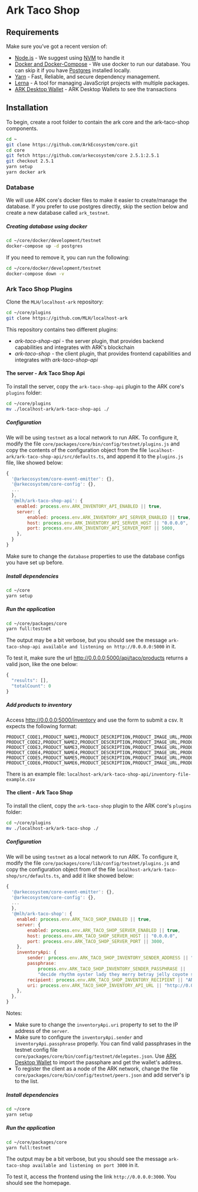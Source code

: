 # Ark Taco Shop

## Requirements

Make sure you’ve got a recent version of:

- [Node.js](https://nodejs.org/) - We suggest using [NVM](https://github.com/creationix/nvm) to handle it
- [Docker and Docker-Compose](https://www.docker.com/) - We use docker to run our database. You can skip it if you have [Postgres](https://www.postgresql.org/) installed locally.
- [Yarn](https://yarnpkg.com/en/) - Fast, Reliable, and secure dependency management.
- [Lerna](https://lernajs.io/) - A tool for managing JavaScript projects with multiple packages.
- [ARK Desktop Wallet](https://github.com/ArkEcosystem/desktop-wallet/releases) - ARK Desktop Wallets to see the transactions

## Installation

To begin, create a root folder to contain the ark core and the ark-taco-shop components.

```sh
cd ~
git clone https://github.com/ArkEcosystem/core.git
cd core
git fetch https://github.com/arkecosystem/core 2.5.1:2.5.1
git checkout 2.5.1
yarn setup
yarn docker ark
```

### Database

We will use ARK core's docker files to make it easier to create/manage the database. If you prefer to use postgres directly, skip the section below and create a new database called `ark_testnet`.

##### Creating database using docker

```sh
cd ~/core/docker/development/testnet
docker-compose up -d postgres
```

If you need to remove it, you can run the following:

```sh
cd ~/core/docker/development/testnet
docker-compose down -v
```

### Ark Taco Shop Plugins

Clone the `MLH/localhost-ark` repository:

```sh
cd ~/core/plugins
git clone https://github.com/MLH/localhost-ark
```

This repository contains two different plugins:

- _ark-taco-shop-api_ - the server plugin, that provides backend capabilities and integrates with ARK's blockchain
- _ark-taco-shop_ - the client plugin, that provides frontend capabilities and integrates with _ark-taco-shop-api_

#### The server - Ark Taco Shop Api

To install the server, copy the `ark-taco-shop-api` plugin to the ARK core's `plugins` folder:

```sh
cd ~/core/plugins
mv ./localhost-ark/ark-taco-shop-api ./
```

##### Configuration

We will be using `testnet` as a local network to run ARK. To configure it, modify the file `core/packages/core/bin/config/testnet/plugins.js` and copy the contents of the configuration object from the file `localhost-ark/ark-taco-shop-api/src/defaults.ts`, and append it to the `plugins.js` file, like showed below:

```js
{
  '@arkecosystem/core-event-emitter': {},
  '@arkecosystem/core-config': {},
  ...
  },
  '@mlh/ark-taco-shop-api': {
    enabled: process.env.ARK_INVENTORY_API_ENABLED || true,
    server: {
        enabled: process.env.ARK_INVENTORY_API_SERVER_ENABLED || true,
        host: process.env.ARK_INVENTORY_API_SERVER_HOST || "0.0.0.0",
        port: process.env.ARK_INVENTORY_API_SERVER_PORT || 5000,
    },
  }
}
```

Make sure to change the `database` properties to use the database configs you have set up before.

##### Install dependencies

```sh
cd ~/core
yarn setup
```

##### Run the application

```sh
cd ~/core/packages/core
yarn full:testnet
```

The output may be a bit verbose, but you should see the message `ark-taco-shop-api available and listening on http://0.0.0.0:5000` in it.

To test it, make sure the url http://0.0.0.0:5000/api/taco/products returns a valid json, like the one below:

```js
{
  "results": [],
  "totalCount": 0
}
```

##### Add products to inventory

Access http://0.0.0.0:5000/inventory and use the form to submit a csv. It expects the following format:

```csv
PRODUCT_CODE1,PRODUCT_NAME1,PRODUCT_DESCRIPTION,PRODUCT_IMAGE_URL,PRODUCT_PRICE_IN_DARK,QUANTITY
PRODUCT_CODE2,PRODUCT_NAME2,PRODUCT_DESCRIPTION,PRODUCT_IMAGE_URL,PRODUCT_PRICE_IN_DARK,QUANTITY
PRODUCT_CODE3,PRODUCT_NAME3,PRODUCT_DESCRIPTION,PRODUCT_IMAGE_URL,PRODUCT_PRICE_IN_DARK,QUANTITY
PRODUCT_CODE4,PRODUCT_NAME4,PRODUCT_DESCRIPTION,PRODUCT_IMAGE_URL,PRODUCT_PRICE_IN_DARK,QUANTITY
PRODUCT_CODE5,PRODUCT_NAME5,PRODUCT_DESCRIPTION,PRODUCT_IMAGE_URL,PRODUCT_PRICE_IN_DARK,QUANTITY
PRODUCT_CODE6,PRODUCT_NAME6,PRODUCT_DESCRIPTION,PRODUCT_IMAGE_URL,PRODUCT_PRICE_IN_DARK,QUANTITY
```

There is an example file: `localhost-ark/ark-taco-shop-api/inventory-file-example.csv`

#### The client - Ark Taco Shop

To install the client, copy the `ark-taco-shop` plugin to the ARK core's `plugins` folder:

```sh
cd ~/core/plugins
mv ./localhost-ark/ark-taco-shop ./
```

##### Configuration

We will be using `testnet` as a local network to run ARK. To configure it, modify the file `core/packages/core/lib/config/testnet/plugins.js` and copy the configuration object from of the file `localhost-ark/ark-taco-shop/src/defaults.ts`, and add it like showed below:

```js
{
  '@arkecosystem/core-event-emitter': {},
  '@arkecosystem/core-config': {},
  ...
  },
  '@mlh/ark-taco-shop': {
    enabled: process.env.ARK_TACO_SHOP_ENABLED || true,
    server: {
        enabled: process.env.ARK_TACO_SHOP_SERVER_ENABLED || true,
        host: process.env.ARK_TACO_SHOP_SERVER_HOST || "0.0.0.0",
        port: process.env.ARK_TACO_SHOP_SERVER_PORT || 3000,
    },
    inventoryApi: {
        sender: process.env.ARK_TACO_SHOP_INVENTORY_SENDER_ADDRESS || "AJjv7WztjJNYHrLAeveG5NgHWp6699ZJwD",
        passphrase:
            process.env.ARK_TACO_SHOP_INVENTORY_SENDER_PASSPHRASE ||
            "decide rhythm oyster lady they merry betray jelly coyote solve episode then",
        recipient: process.env.ARK_TACO_SHOP_INVENTORY_RECIPIENT || "ANBkoGqWeTSiaEVgVzSKZd3jS7UWzv9PSo",
        uri: process.env.ARK_TACO_SHOP_INVENTORY_API_URL || "http://0.0.0.0:5000/api",
    },
  },
}
```

Notes:

- Make sure to change the `inventoryApi.uri` property to set to the IP address of the `server`.
- Make sure to configure the `inventoryApi.sender` and `inventoryApi.passphrase` properly. You can find valid passphrases in the testnet config file `core/packages/core/bin/config/testnet/delegates.json`. Use [ARK Desktop Wallet](https://github.com/ArkEcosystem/desktop-wallet/releases) to import the passphare and get the wallet's address.
- To register the client as a node of the ARK network, change the file `core/packages/core/bin/config/testnet/peers.json` and add server's ip to the list.

##### Install dependencies

```sh
cd ~/core
yarn setup
```

##### Run the application

```sh
cd ~/core/packages/core
yarn full:testnet
```

The output may be a bit verbose, but you should see the message `ark-taco-shop available and listening on port 3000` in it.

To test it, access the frontend using the link `http://0.0.0.0:3000`. You should see the homepage.
